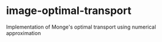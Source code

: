 # image-optimal-transport
Implementation of Monge's optimal transport using numerical approximation
